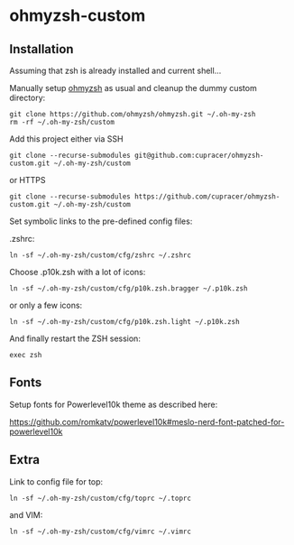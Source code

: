 # ohmyzsh-custom

## Installation

Assuming that zsh is already installed and current shell...

Manually setup [ohmyzsh](https://github.com/ohmyzsh/ohmyzsh) as usual and cleanup the dummy custom directory:
```
git clone https://github.com/ohmyzsh/ohmyzsh.git ~/.oh-my-zsh
rm -rf ~/.oh-my-zsh/custom
```
Add this project either via SSH
```
git clone --recurse-submodules git@github.com:cupracer/ohmyzsh-custom.git ~/.oh-my-zsh/custom
```
or HTTPS
```
git clone --recurse-submodules https://github.com/cupracer/ohmyzsh-custom.git ~/.oh-my-zsh/custom
```
Set symbolic links to the pre-defined config files:

.zshrc:
```
ln -sf ~/.oh-my-zsh/custom/cfg/zshrc ~/.zshrc
```

Choose .p10k.zsh with a lot of icons:
```
ln -sf ~/.oh-my-zsh/custom/cfg/p10k.zsh.bragger ~/.p10k.zsh
```

or only a few icons:
```
ln -sf ~/.oh-my-zsh/custom/cfg/p10k.zsh.light ~/.p10k.zsh
```

And finally restart the ZSH session:
```
exec zsh
```

## Fonts

Setup fonts for Powerlevel10k theme as described here:

https://github.com/romkatv/powerlevel10k#meslo-nerd-font-patched-for-powerlevel10k

## Extra

Link to config file for top:
```
ln -sf ~/.oh-my-zsh/custom/cfg/toprc ~/.toprc
```
and VIM:
```
ln -sf ~/.oh-my-zsh/custom/cfg/vimrc ~/.vimrc
```

